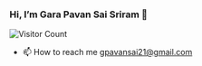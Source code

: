 ### Hi, I’m Gara Pavan Sai Sriram 👋 
![Visitor Count](https://profile-counter.glitch.me/thepavansai/count.svg)



 - 📫 How to reach me 
  gpavansai21@gmail.com

 


<!---
thejalsapavan/thejalsapavan is a ✨ special ✨ repository because its `README.md` (this file) appears on your GitHub profile.
You can click the Preview link to take a look at your changes.
--->
